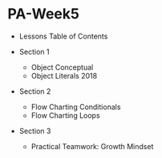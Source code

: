 # PA-Week5

* Lessons Table of Contents
 
 - Section 1
 	- Object Conceptual
 	- Object Literals 2018

 - Section 2
 	- Flow Charting Conditionals
 	- Flow Charting Loops

- Section 3
	- Practical Teamwork: Growth Mindset
